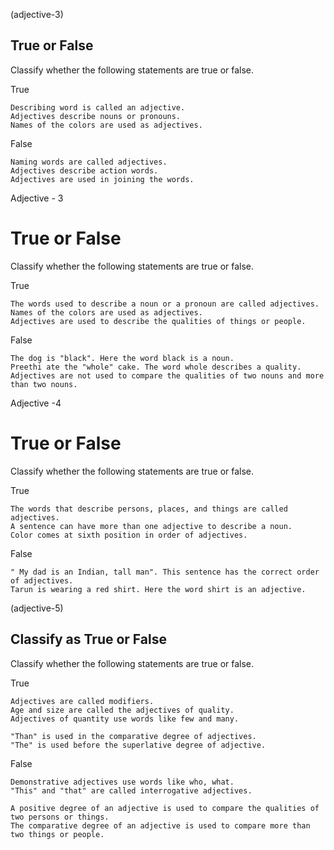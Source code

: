 (adjective-3)

## True or False

Classify whether the following statements are true or false.

True

```
Describing word is called an adjective.
Adjectives describe nouns or pronouns.
Names of the colors are used as adjectives.
```

False

```
Naming words are called adjectives.
Adjectives describe action words.
Adjectives are used in joining the words.
```


Adjective - 3

# True or False

Classify whether the following statements are true or false.

True
```
The words used to describe a noun or a pronoun are called adjectives. 
Names of the colors are used as adjectives.
Adjectives are used to describe the qualities of things or people.
```

False
```
The dog is "black". Here the word black is a noun.
Preethi ate the "whole" cake. The word whole describes a quality.
Adjectives are not used to compare the qualities of two nouns and more than two nouns.
```

Adjective -4

# True or False
Classify whether the following statements are true or false.

True

```
The words that describe persons, places, and things are called adjectives.
A sentence can have more than one adjective to describe a noun.
Color comes at sixth position in order of adjectives.
```

False

```
" My dad is an Indian, tall man". This sentence has the correct order of adjectives.
Tarun is wearing a red shirt. Here the word shirt is an adjective.
```


(adjective-5)

## Classify as True or False

Classify whether the following statements are true or false.

True

```
Adjectives are called modifiers.
Age and size are called the adjectives of quality.
Adjectives of quantity use words like few and many.

"Than" is used in the comparative degree of adjectives.
"The" is used before the superlative degree of adjective.
```

False

```
Demonstrative adjectives use words like who, what.
"This" and "that" are called interrogative adjectives.

A positive degree of an adjective is used to compare the qualities of two persons or things.
The comparative degree of an adjective is used to compare more than two things or people.
```
